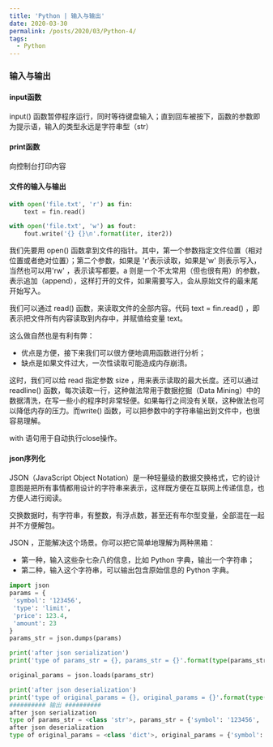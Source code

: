 ```yaml
---
title: 'Python | 输入与输出'
date: 2020-03-30
permalink: /posts/2020/03/Python-4/
tags:
  - Python
---
```


### 输入与输出

#### input函数

input() 函数暂停程序运行，同时等待键盘输入；直到回车被按下，函数的参数即为提示语，输入的类型永远是字符串型（str）

#### print函数

向控制台打印内容

#### 文件的输入与输出

```python
with open('file.txt', 'r') as fin:
    text = fin.read()

with open('file.txt', 'w') as fout:
    fout.write('{} {}\n'.format(iter, iter2))
```

我们先要用 open() 函数拿到文件的指针。其中，第一个参数指定文件位置（相对位置或者绝对位置）；第二个参数，如果是 'r'表示读取，如果是'w' 则表示写入，当然也可以用'rw' ，表示读写都要。a 则是一个不太常用（但也很有用）的参数，表示追加（append），这样打开的文件，如果需要写入，会从原始文件的最末尾开始写入。

我们可以通过 read() 函数，来读取文件的全部内容。代码 text = fin.read() ，即表示把文件所有内容读取到内存中，并赋值给变量 text。 

这么做自然也是有利有弊：

- 优点是方便，接下来我们可以很方便地调用函数进行分析；
- 缺点是如果文件过大，一次性读取可能造成内存崩溃。

这时，我们可以给 read 指定参数 size ，用来表示读取的最大长度。还可以通过 readline() 函数，每次读取一行，这种做法常用于数据挖掘（Data Mining）中的数据清洗，在写一些小的程序时非常轻便。如果每行之间没有关联，这种做法也可以降低内存的压力。而write() 函数，可以把参数中的字符串输出到文件中，也很容易理解。

with 语句用于自动执行close操作。

#### json序列化

JSON（JavaScript Object Notation）是一种轻量级的数据交换格式，它的设计意图是把所有事情都用设计的字符串来表示，这样既方便在互联网上传递信息，也方便人进行阅读。

交换数据时，有字符串，有整数，有浮点数，甚至还有布尔型变量，全部混在一起并不方便解包。

JSON ，正能解决这个场景。你可以把它简单地理解为两种黑箱： 

- 第一种，输入这些杂七杂八的信息，比如 Python 字典，输出一个字符串； 
- 第二种，输入这个字符串，可以输出包含原始信息的 Python 字典。 

```python
import json
params = {
 'symbol': '123456',
 'type': 'limit',
 'price': 123.4,
 'amount': 23
} 
params_str = json.dumps(params)

print('after json serialization')
print('type of params_str = {}, params_str = {}'.format(type(params_str), params))

original_params = json.loads(params_str)

print('after json deserialization')
print('type of original_params = {}, original_params = {}'.format(type(original_params)
########## 输出 ##########
after json serialization
type of params_str = <class 'str'>, params_str = {'symbol': '123456', 'type': 'limit', 
after json deserialization
type of original_params = <class 'dict'>, original_params = {'symbol': '123456', 'type'
```

